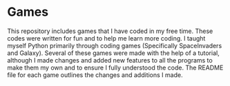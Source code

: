 # Games
This repository includes games that I have coded in my free time. These codes were written for fun and to help me learn more coding. I taught myself Python primarily through coding games (Specifically SpaceInvaders and Galaxy). Several of these games were made with the help of a tutorial, although I made changes and added new features to all the programs to make them my own and to ensure I fully understood the code. The README file for each game outlines the changes and additions I made.
